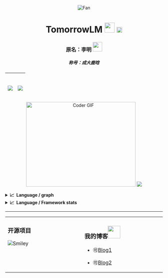 
<p align="center"> <img src="https://github.com/fnky/fnky/raw/fnky/img/fan-1.gif" alt="Fan" align="center"></p>
<h1 align="center">
 TomorrowLM <img src="https://github.com/blackcater/blackcater/raw/main/images/Hi.gif" height="32" />
 <a href="mailto:120329698@qq.com">
   <img width="18" height="18" src="https://raw.githubusercontent.com/jaywcjlove/jaywcjlove/master/imgs/mail.svg?sanitize=true" />
 </a>
</h1>  
<h3 align="center"> 
  原名：李明
  <img src="https://media.giphy.com/media/WUlplcMpOCEmTGBtBW/giphy.gif" width="30"> 
</h3>  
<h5 align="center"> 称号：成大鹿晗</h5>  



| <p align="center"><br/>  <img align="center" src="https://github-readme-stats.vercel.app/api?username=TomorrowLM&show_icons=true&theme=vue&hide_border=true"/><br/></p> | <p align="center"><br/>  <img align="center" src="https://github-readme-stats.vercel.app/api/top-langs/?username=TomorrowLM&layout=compact&hide=html&theme=vue&hide_border=true&langs_count=6"/><br/></p> |
| ------------------------------------------------------------ | ------------------------------------------------------------ |


<p align="center">
<img src="https://media.giphy.com/media/SWoSkN6DxTszqIKEqv/giphy.gif" alt="Coder GIF" width="350" height="270" >
<img src="https://github-readme-stats.vercel.app/api/wakatime?username=TomorrowLM&&langs_count=8&theme=vue" />
</p>

<details>
<summary><b>📈&nbsp;&nbsp;Language&nbsp;/&nbsp;graph</b></summary>
<br/>
<img src="https://activity-graph.herokuapp.com/graph?username=TomorrowLM&theme=dracula"/>
</details>

<details>
  <summary><b>📈&nbsp;&nbsp;Language&nbsp;/&nbsp;Framework stats</b></summary>
  <br/>
  <a href='https://profile.codersrank.io/user/tomorrowlm/'>
  <img src='http://cr-skills-chart-widget.azurewebsites.net/api/api?username=TomorrowLM&padding=30&skills=angular,batchfile,c,C%23,coffeescript,dart,go,html,json,java,javascript,less,mysql,php,pandas,perl,python,reactjs,scss,shell,svelte,swift,typescript,vue'>
  </a>

</details>

------


<table align="center"><tr>
<td valign="top" width="500">

### 开源项目  
<img src="https://github.com/fnky/fnky/raw/fnky/img/smile.gif" alt="Smiley" align="center">
</td>
<td valign="top" width="500">

### 我的博客<img height="40" src="https://raw.githubusercontent.com/innng/innng/master/assets/kyubey.gif"/>

- 🉑[Blog1](https://tomorrowlm.github.io/)

- 🉑[Blog2](https://tomorrowlm.github.io/)

</td>
</tr></table>
